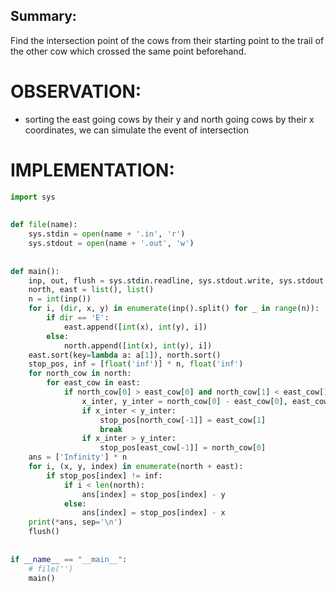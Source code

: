 ## Summary:
Find the intersection point of the cows from their starting point to the trail of the other cow which crossed the same point beforehand.

# OBSERVATION:
- sorting the east going cows by their y and north going cows by their x coordinates, we can simulate the event of intersection

# IMPLEMENTATION:
```python
import sys  
  
  
def file(name):  
    sys.stdin = open(name + '.in', 'r')  
    sys.stdout = open(name + '.out', 'w')  
  
  
def main():  
    inp, out, flush = sys.stdin.readline, sys.stdout.write, sys.stdout.flush  
    north, east = list(), list()  
    n = int(inp())  
    for i, (dir, x, y) in enumerate(inp().split() for _ in range(n)):  
        if dir == 'E':  
            east.append([int(x), int(y), i])  
        else:  
            north.append([int(x), int(y), i])  
    east.sort(key=lambda a: a[1]), north.sort()  
    stop_pos, inf = [float('inf')] * n, float('inf')  
    for north_cow in north:  
        for east_cow in east:  
            if north_cow[0] > east_cow[0] and north_cow[1] < east_cow[1] and stop_pos[north_cow[-1]] == stop_pos[east_cow[-1]] == inf:  
                x_inter, y_inter = north_cow[0] - east_cow[0], east_cow[1] - north_cow[1]  
                if x_inter < y_inter:  
                    stop_pos[north_cow[-1]] = east_cow[1]  
                    break  
                if x_inter > y_inter:  
                    stop_pos[east_cow[-1]] = north_cow[0]  
    ans = ['Infinity'] * n  
    for i, (x, y, index) in enumerate(north + east):  
        if stop_pos[index] != inf:  
            if i < len(north):  
                ans[index] = stop_pos[index] - y  
            else:  
                ans[index] = stop_pos[index] - x  
    print(*ans, sep='\n')  
    flush()  
  
  
if __name__ == "__main__":  
    # file('')  
    main()
```